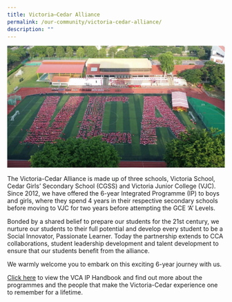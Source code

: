 ```yaml
---
title: Victoria–Cedar Alliance
permalink: /our-community/victoria-cedar-alliance/
description: ""
---
```

![](/images/VCA.jpg)

The Victoria-Cedar Alliance is made up of three schools, Victoria School, Cedar Girls’ Secondary School (CGSS) and Victoria Junior College (VJC). Since 2012, we have offered the 6-year Integrated Programme (IP) to boys and girls, where they spend 4 years in their respective secondary schools before moving to VJC for two years before attempting the GCE ‘A’ Levels.

Bonded by a shared belief to prepare our students for the 21st century, we nurture our students to their full potential and develop every student to be a Social Innovator, Passionate Learner. Today the partnership extends to CCA collaborations, student leadership development and talent development to ensure that our students benefit from the alliance.

We warmly welcome you to embark on this exciting 6-year journey with us.

  

[Click here](http://cedargirlssec.moe.edu.sg/qql/slot/u170/2022/VCA/2022%20VCA%20E-Handbook%20Public.pdf) to view the VCA IP Handbook and find out more about the programmes and the people that make the Victoria-Cedar experience one to remember for a lifetime.